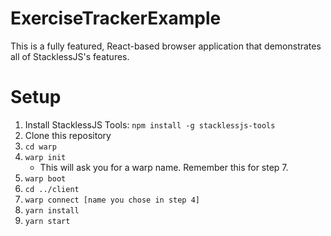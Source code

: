 # ExerciseTrackerExample
This is a fully featured, React-based browser application that demonstrates all of StacklessJS's features.

# Setup
1. Install StacklessJS Tools: `npm install -g stacklessjs-tools`
2. Clone this repository
3. `cd warp`
4. `warp init`
   * This will ask you for a warp name. Remember this for step 7.
5. `warp boot`
6. `cd ../client`
7. `warp connect [name you chose in step 4]`
8. `yarn install`
9. `yarn start`
